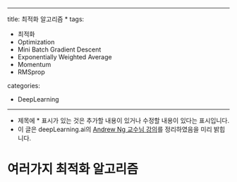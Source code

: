 
---
title: 최적화 알고리즘 *
tags:
  - 최적화
  - Optimization
  - Mini Batch Gradient Descent 
  - Exponentially Weighted Average
  - Momentum
  - RMSprop

categories:
  - DeepLearning
---

- 제목에 * 표시가 있는 것은 추가할 내용이 있거나 수정할 내용이 있다는 표시입니다.
- 이 글은 deepLearning.ai의 <a href="https://www.deeplearning.ai/">Andrew Ng 교수님 강의</a>를 정리하였음을 미리 밝힙니다.

# 여러가지 최적화 알고리즘
